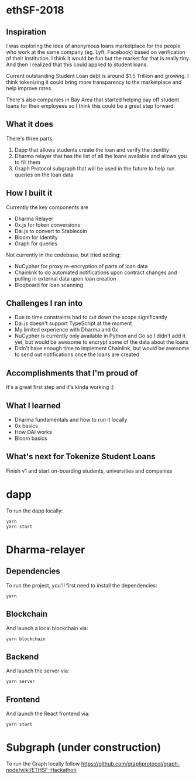 # ethSF-2018

## Inspiration
I was exploring the idea of anonymous loans marketplace for the people who work at the same company (eg. Lyft, Facebook) based on verification of their institution. I think it would be fun but the market for that is really tiny. And then I realized that this could applied to student loans.

Current outstanding Student Loan debt is around $1.5 Trillion and growing. I think tokenizing it could bring more transparency to the marketplace and help improve rates.

There's also companies in Bay Area that started helping pay off student loans for their employees so I think this could be a great step forward.

## What it does
There's three parts:

1. Dapp that allows students create the loan and verify the identity
2. Dharma relayer that has the list of all the loans available and allows you to fill them
3. Graph Protocol subgraph that will be used in the future to help run queries on the loan data

## How I built it
Currently the key components are
* Dharma Relayer
* 0x.js for token conversions
* Dai.js to convert to Stablecoin
* Bloom for Identity
* Graph for queries

Not currently in the codebase, but tried adding:
* NuCypher for proxy re-encryption of parts of loan data
* Chainlink to do automated notifications upon contract changes and pulling in external data upon loan creation
* Bloqboard for loan scanning

## Challenges I ran into
* Due to time constraints had to cut down the scope significantly
* Dai.js doesn't support TypeScript at the moment
* My limited experience with Dharma and 0x
* NuCypher is currently only available in Python and Go so I didn't add it yet, but would be awesome to encrypt some of the data about the loans
* Didn't have enough time to implement Chainlink, but would be awesome to send out notifications once the loans are created

## Accomplishments that I'm proud of
It's a great first step and it's kinda working :)

## What I learned
* Dharma fundamentals and how to run it locally
* 0x basics
* How DAI works
* Bloom basics

## What's next for Tokenize Student Loans
Finish v1 and start on-boarding students, universities and companies

# dapp

To run the dapp locally:
```
yarn
yarn start
```

# Dharma-relayer

## Dependencies

To run the project, you'll first need to install the dependencies:

```
yarn
```

## Blockchain

And launch a local blockchain via:

```
yarn blockchain
```

## Backend

And launch the server via:

```
yarn server
```

## Frontend

And launch the React frontend via:

```
yarn start
```

# Subgraph (under construction)

To run the Graph locally follow https://github.com/graphprotocol/graph-node/wiki/ETHSF-Hackathon